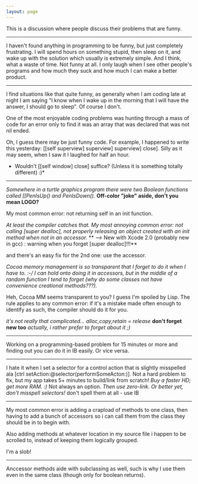 ```yaml
---
layout: page
---
```




This is a discussion where people discuss their problems that are funny.

----

I haven't found anything in programming to be funny, but just completely frustrating. I will spend hours on something stupid, then sleep on it, and wake up with the solution which usually is extremely simple. And I think, what a waste of time. Not funny at all. I only laugh when I see other people's programs and how much they suck and how much I can make a better product.

----

I find situations like that quite funny, as generally when I am coding late at night I am saying "I know when I wake up in the morning that I will have the answer, I should go to sleep". Of course I don't.

One of the most enjoyable coding problems was hunting through a mass of code for an error only to find it was an array that was declared that was not nil ended.

Oh, I guess there may be just funny code. For example, I happened to write this yesterday: [[self superview] superview] superview] close]. Silly as it may seem, when I saw it I laughed for half an hour.

* Wouldn't [[self window] close] suffice? (Unless it is something totally different) :)*

----

*Somewhere in a turtle graphics program there were two Boolean functions called [[PenIsUp() and PenIsDown().*  **Off-color "joke" aside, don't you mean LOGO?**

My most common error: not returning self in an init function.

*At least the compiler catches that.  My most annoying common error: not calling [super dealloc], not properly releasing an object created with an init method when not in an accessor.*
** --> New with Xcode 2.0 (probably new in gcc) : warning when you forget [super dealloc]!!!**

and there's an easy fix for the 2nd one: use the accessor.

*Cocoa memory management is so transparent that I forget to do it when I have to. :-/  I can hold onto doing it in accessors, but in the middle of a random function I tend to forget (why do some classes not have convenience creational methods???).*

Heh, Cocoa MM seems transparent to you?  I guess I'm spoiled by Lisp.  The rule applies to any common error: if it's a mistake made often enough to identify as such, the compiler should do it for you.

*it's not really that complicated... alloc,copy,retain = release*  **don't forget new too** *actually, i rather prefer to forget about it ;)*

----
Working on a programming-based problem for 15 minutes or more and finding out you can do it in IB easily. Or vice versa.

----
I hate it when I set a selector for a control action that is slightly misspelled ala     [ctrl setAction:@selector(performSomeActon:)]. Not a hard problem to fix, but my app takes 5+ minutes to build/link from scratch! *Buy a faster HD; get more RAM. :)* Not always an option. *Then use zero-link. Or better yet, don't misspell selectors!* don't spell them at all - use IB

----

My most common error is adding a crapload of methods to one class, then having to add a bunch of accessors so i can call them from the class they should be in to begin with.

Also adding methods at whatever location in my source file i happen to be scrolled to, instead of keeping them logically grouped.

I'm a slob!

----

Anccessor methods aide with subclassing as well, such is why I use them even in the same class (though only for boolean returns).
